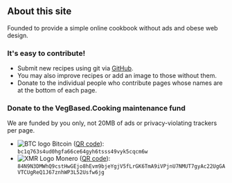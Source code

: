 ## About this site

Founded to provide a simple online cookbook without ads and obese web design.

### It's easy to contribute!

- Submit new recipes using git via [GitHub](https://github.com/stillundecided/based.cooking).
- You may also improve recipes or add an image to those without them.
- Donate to the individual people who contribute pages whose names are at the bottom of each page.

### Donate to the VegBased.Cooking maintenance fund

We are funded by you only, not 20MB of ads or privacy-violating trackers per page.

- ![BTC logo](pix/btc.svg) Bitcoin ([QR code](pix/bitcoin-based-cooking.png)): `bc1q763s4ud0hgfa66ce64gyh6tsss49vyk5cqcm6w`
- ![XMR Logo](pix/xmr.svg) Monero ([QR code](pix/monero-based-cooking.png)): `84N9N3DMWhQ9cstHwGEjo8hEvm9bjeYgjV5fLrGK6TmA9iVPjnU7NMUT7gyAc22UgGAVTCUgReQ1J67znhWP3L52Usfw6jg`
